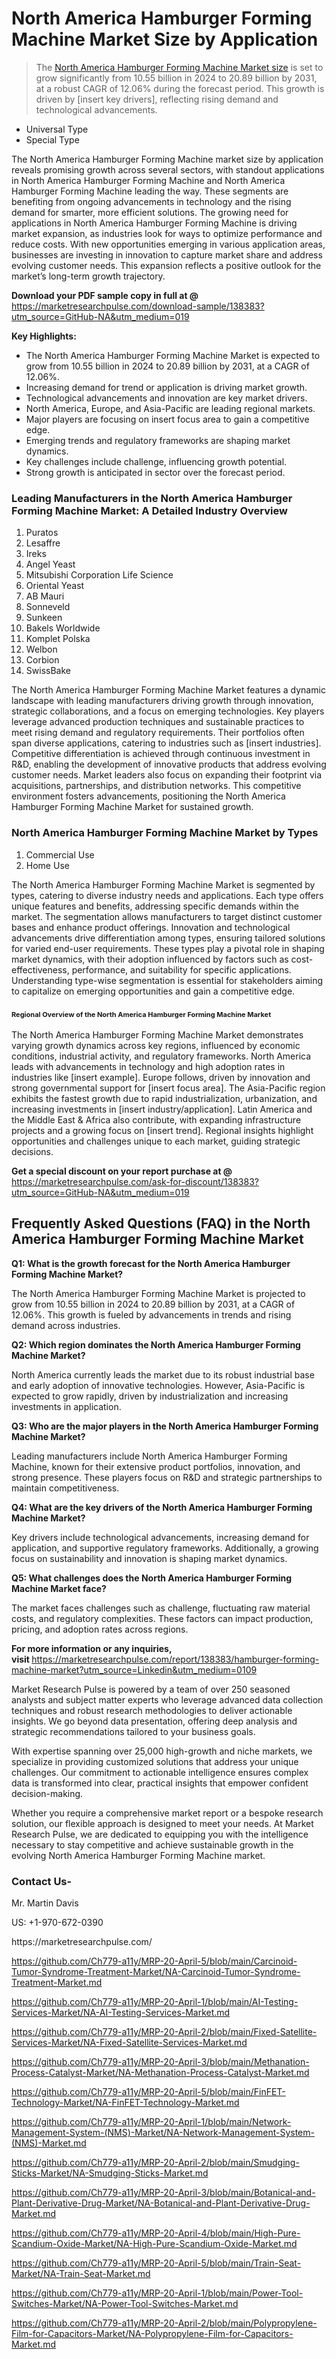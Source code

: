 <h1>North America Hamburger Forming Machine Market&nbsp;Size by Application</h1><blockquote><p>The <a href="https://marketresearchpulse.com/download-sample/138383?utm_source=GitHub-NA&amp;utm_medium=019">North America Hamburger Forming Machine Market size</a> is set to grow significantly from 10.55 billion in 2024 to 20.89 billion by 2031, at a robust CAGR of 12.06% during the forecast period. This growth is driven by [insert key drivers], reflecting rising demand and technological advancements.</p></blockquote><ul><li>Universal Type<li> Special Type</li></ul><p>The North America Hamburger Forming Machine market size by application reveals promising growth across several sectors, with standout applications in North America Hamburger Forming Machine and North America Hamburger Forming Machine leading the way. These segments are benefiting from ongoing advancements in technology and the rising demand for smarter, more efficient solutions. The growing need for applications in North America Hamburger Forming Machine is driving market expansion, as industries look for ways to optimize performance and reduce costs. With new opportunities emerging in various application areas, businesses are investing in innovation to capture market share and address evolving customer needs. This expansion reflects a positive outlook for the market’s long-term growth trajectory.</p><p><strong>Download your PDF sample copy in full at @ </strong><a href="https://marketresearchpulse.com/download-sample/138383?utm_source=GitHub-NA&amp;utm_medium=019">https://marketresearchpulse.com/download-sample/138383?utm_source=GitHub-NA&amp;utm_medium=019</a></p><p><strong>Key Highlights: </strong></p><ul><li>The North America Hamburger Forming Machine Market is expected to grow from 10.55 billion in 2024 to 20.89 billion by 2031, at a CAGR of 12.06%.</li><li>Increasing demand for trend or application is driving market growth.</li><li>Technological advancements and innovation are key market drivers.</li><li>North America, Europe, and Asia-Pacific are leading regional markets.</li><li>Major players are focusing on insert focus area to gain a competitive edge.</li><li>Emerging trends and regulatory frameworks are shaping market dynamics.</li><li>Key challenges include challenge, influencing growth potential.</li><li>Strong growth is anticipated in sector over the forecast period.</li></ul><h3>Leading Manufacturers in the North America Hamburger Forming Machine Market: A Detailed Industry Overview</h3><ol><li>Puratos</li><li>Lesaffre</li><li>Ireks</li><li>Angel Yeast</li><li>Mitsubishi Corporation Life Science</li><li>Oriental Yeast</li><li>AB Mauri</li><li>Sonneveld</li><li>Sunkeen</li><li>Bakels Worldwide</li><li>Komplet Polska</li><li>Welbon</li><li>Corbion</li><li>SwissBake</li></ol><div class="flex max-w-full flex-col flex-grow"><div class="min-h-8 text-message flex w-full flex-col items-end gap-2 whitespace-normal break-words [.text-message+&amp;]:mt-5" dir="auto" data-message-author-role="assistant" data-message-id="fd8432e4-4910-450d-b182-61b7bfb0a01f" data-message-model-slug="gpt-4o"><div class="flex w-full flex-col gap-1 empty:hidden first:pt-[3px]"><div class="markdown prose w-full break-words dark:prose-invert light"><p>The North America Hamburger Forming Machine Market features a dynamic landscape with leading manufacturers driving growth through innovation, strategic collaborations, and a focus on emerging technologies. Key players leverage advanced production techniques and sustainable practices to meet rising demand and regulatory requirements. Their portfolios often span diverse applications, catering to industries such as [insert industries]. Competitive differentiation is achieved through continuous investment in R&amp;D, enabling the development of innovative products that address evolving customer needs. Market leaders also focus on expanding their footprint via acquisitions, partnerships, and distribution networks. This competitive environment fosters advancements, positioning the North America Hamburger Forming Machine Market for sustained growth.</p></div></div></div></div><h3>North America Hamburger Forming Machine Market by Types</h3><ol><li>Commercial Use<li> Home Use</li></ol><div class="flex max-w-full flex-col flex-grow"><div class="min-h-8 text-message flex w-full flex-col items-end gap-2 whitespace-normal break-words [.text-message+&amp;]:mt-5" dir="auto" data-message-author-role="assistant" data-message-id="084470be-0bb7-4664-bddf-5156b4f41249" data-message-model-slug="gpt-4o-mini"><div class="flex w-full flex-col gap-1 empty:hidden first:pt-[3px]"><div class="markdown prose w-full break-words dark:prose-invert light"><p>The North America Hamburger Forming Machine Market is segmented by types, catering to diverse industry needs and applications. Each type offers unique features and benefits, addressing specific demands within the market. The segmentation allows manufacturers to target distinct customer bases and enhance product offerings. Innovation and technological advancements drive differentiation among types, ensuring tailored solutions for varied end-user requirements. These types play a pivotal role in shaping market dynamics, with their adoption influenced by factors such as cost-effectiveness, performance, and suitability for specific applications. Understanding type-wise segmentation is essential for stakeholders aiming to capitalize on emerging opportunities and gain a competitive edge.</p></div></div></div></div><h3><span style="font-size: 11px;">Regional Overview of the North America Hamburger Forming Machine Market</span></h3><div class="flex max-w-full flex-col flex-grow"><div class="min-h-8 text-message flex w-full flex-col items-end gap-2 whitespace-normal break-words [.text-message+&amp;]:mt-5" dir="auto" data-message-author-role="assistant" data-message-id="e9038762-ce64-4e30-91c9-9bd413514231" data-message-model-slug="gpt-4o-mini"><div class="flex w-full flex-col gap-1 empty:hidden first:pt-[3px]"><div class="markdown prose w-full break-words dark:prose-invert light"><p>The North America Hamburger Forming Machine Market demonstrates varying growth dynamics across key regions, influenced by economic conditions, industrial activity, and regulatory frameworks. North America leads with advancements in technology and high adoption rates in industries like [insert example]. Europe follows, driven by innovation and strong governmental support for [insert focus area]. The Asia-Pacific region exhibits the fastest growth due to rapid industrialization, urbanization, and increasing investments in [insert industry/application]. Latin America and the Middle East &amp; Africa also contribute, with expanding infrastructure projects and a growing focus on [insert trend]. Regional insights highlight opportunities and challenges unique to each market, guiding strategic decisions.</p></div></div></div></div><p><strong>Get a special discount on your report purchase at @ </strong><a href="https://marketresearchpulse.com/ask-for-discount/138383?utm_source=GitHub-NA&amp;utm_medium=019">https://marketresearchpulse.com/ask-for-discount/138383?utm_source=GitHub-NA&amp;utm_medium=019</a></p><h2>Frequently Asked Questions (FAQ) in the North America Hamburger Forming Machine Market</h2><p><strong>Q1: What is the growth forecast for the North America Hamburger Forming Machine Market?</strong></p><p>The North America Hamburger Forming Machine Market is projected to grow from 10.55 billion in 2024 to 20.89 billion by 2031, at a CAGR of 12.06%. This growth is fueled by advancements in trends and rising demand across industries.</p><p><strong>Q2: Which region dominates the North America Hamburger Forming Machine Market?</strong></p><p>North America currently leads the market due to its robust industrial base and early adoption of innovative technologies. However, Asia-Pacific is expected to grow rapidly, driven by industrialization and increasing investments in application.</p><p><strong>Q3: Who are the major players in the North America Hamburger Forming Machine Market?</strong></p><p>Leading manufacturers include North America Hamburger Forming Machine, known for their extensive product portfolios, innovation, and strong presence. These players focus on R&amp;D and strategic partnerships to maintain competitiveness.</p><p><strong>Q4: What are the key drivers of the North America Hamburger Forming Machine Market?</strong></p><p>Key drivers include technological advancements, increasing demand for application, and supportive regulatory frameworks. Additionally, a growing focus on sustainability and innovation is shaping market dynamics.</p><p><strong>Q5: What challenges does the North America Hamburger Forming Machine Market face?</strong></p><p>The market faces challenges such as challenge, fluctuating raw material costs, and regulatory complexities. These factors can impact production, pricing, and adoption rates across regions.</p><p><strong>For more information or any inquiries, visit&nbsp;</strong><a href="https://marketresearchpulse.com/report/138383/hamburger-forming-machine-market?utm_source=Linkedin&utm_medium=0109">https://marketresearchpulse.com/report/138383/hamburger-forming-machine-market?utm_source=Linkedin&utm_medium=0109</a></p><p>Market Research Pulse is powered by a team of over 250 seasoned analysts and subject matter experts who leverage advanced data collection techniques and robust research methodologies to deliver actionable insights. We go beyond data presentation, offering deep analysis and strategic recommendations tailored to your business goals.</p><p>With expertise spanning over 25,000 high-growth and niche markets, we specialize in providing customized solutions that address your unique challenges. Our commitment to actionable intelligence ensures complex data is transformed into clear, practical insights that empower confident decision-making.</p><p>Whether you require a comprehensive market report or a bespoke research solution, our flexible approach is designed to meet your needs. At Market Research Pulse, we are dedicated to equipping you with the intelligence necessary to stay competitive and achieve sustainable growth in the evolving North America Hamburger Forming Machine market.</p><h3><strong>Contact Us-</strong></h3><p>Mr. Martin Davis</p><p>US: +1-970-672-0390</p><p>https://marketresearchpulse.com/</p><p><a href="https://github.com/Ch779-a11y/MRP-20-April-5/blob/main/Carcinoid-Tumor-Syndrome-Treatment-Market/NA-Carcinoid-Tumor-Syndrome-Treatment-Market.md">https://github.com/Ch779-a11y/MRP-20-April-5/blob/main/Carcinoid-Tumor-Syndrome-Treatment-Market/NA-Carcinoid-Tumor-Syndrome-Treatment-Market.md</a></p><p><a href="https://github.com/Ch779-a11y/MRP-20-April-1/blob/main/AI-Testing-Services-Market/NA-AI-Testing-Services-Market.md">https://github.com/Ch779-a11y/MRP-20-April-1/blob/main/AI-Testing-Services-Market/NA-AI-Testing-Services-Market.md</a></p><p><a href="https://github.com/Ch779-a11y/MRP-20-April-2/blob/main/Fixed-Satellite-Services-Market/NA-Fixed-Satellite-Services-Market.md">https://github.com/Ch779-a11y/MRP-20-April-2/blob/main/Fixed-Satellite-Services-Market/NA-Fixed-Satellite-Services-Market.md</a></p><p><a href="https://github.com/Ch779-a11y/MRP-20-April-3/blob/main/Methanation-Process-Catalyst-Market/NA-Methanation-Process-Catalyst-Market.md">https://github.com/Ch779-a11y/MRP-20-April-3/blob/main/Methanation-Process-Catalyst-Market/NA-Methanation-Process-Catalyst-Market.md</a></p><p><a href="https://github.com/Ch779-a11y/MRP-20-April-5/blob/main/FinFET-Technology-Market/NA-FinFET-Technology-Market.md">https://github.com/Ch779-a11y/MRP-20-April-5/blob/main/FinFET-Technology-Market/NA-FinFET-Technology-Market.md</a></p><p><a href="https://github.com/Ch779-a11y/MRP-20-April-1/blob/main/Network-Management-System-(NMS)-Market/NA-Network-Management-System-(NMS)-Market.md">https://github.com/Ch779-a11y/MRP-20-April-1/blob/main/Network-Management-System-(NMS)-Market/NA-Network-Management-System-(NMS)-Market.md</a></p><p><a href="https://github.com/Ch779-a11y/MRP-20-April-2/blob/main/Smudging-Sticks-Market/NA-Smudging-Sticks-Market.md">https://github.com/Ch779-a11y/MRP-20-April-2/blob/main/Smudging-Sticks-Market/NA-Smudging-Sticks-Market.md</a></p><p><a href="https://github.com/Ch779-a11y/MRP-20-April-3/blob/main/Botanical-and-Plant-Derivative-Drug-Market/NA-Botanical-and-Plant-Derivative-Drug-Market.md">https://github.com/Ch779-a11y/MRP-20-April-3/blob/main/Botanical-and-Plant-Derivative-Drug-Market/NA-Botanical-and-Plant-Derivative-Drug-Market.md</a></p><p><a href="https://github.com/Ch779-a11y/MRP-20-April-4/blob/main/High-Pure-Scandium-Oxide-Market/NA-High-Pure-Scandium-Oxide-Market.md">https://github.com/Ch779-a11y/MRP-20-April-4/blob/main/High-Pure-Scandium-Oxide-Market/NA-High-Pure-Scandium-Oxide-Market.md</a></p><p><a href="https://github.com/Ch779-a11y/MRP-20-April-5/blob/main/Train-Seat-Market/NA-Train-Seat-Market.md">https://github.com/Ch779-a11y/MRP-20-April-5/blob/main/Train-Seat-Market/NA-Train-Seat-Market.md</a></p><p><a href="https://github.com/Ch779-a11y/MRP-20-April-1/blob/main/Power-Tool-Switches-Market/NA-Power-Tool-Switches-Market.md">https://github.com/Ch779-a11y/MRP-20-April-1/blob/main/Power-Tool-Switches-Market/NA-Power-Tool-Switches-Market.md</a></p><p><a href="https://github.com/Ch779-a11y/MRP-20-April-2/blob/main/Polypropylene-Film-for-Capacitors-Market/NA-Polypropylene-Film-for-Capacitors-Market.md">https://github.com/Ch779-a11y/MRP-20-April-2/blob/main/Polypropylene-Film-for-Capacitors-Market/NA-Polypropylene-Film-for-Capacitors-Market.md</a></p>
